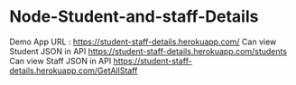# Node-Student-and-staff-Details

Demo App URL : https://student-staff-details.herokuapp.com/
Can view Student JSON in API https://student-staff-details.herokuapp.com/students
Can view Staff JSON in API https://student-staff-details.herokuapp.com/GetAllStaff
